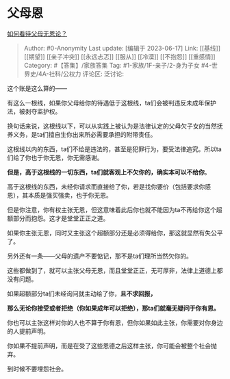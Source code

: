 # 父母恩
[如何看待父母无恩论？](https://www.zhihu.com/question/26860040/answer/2515001052)

> Author: #0-Anonymity
> Last update: [编辑于 2023-06-17]
> Link: [[基线]] [[期望]] [[亲子冲突]] [[永远忐忑]] [[服从]] [[冷漠]] [[不抱怨]] [[重感情]]
> Category: #【答集】/家族答集
> Tag: #1-家族/1F-亲子/2-身为子女 #4-世界史/4A-社科/公权力
> 评论区:
> 泛讨论:

这个账是这么算的——

有这么一根线，如果你父母给你的待遇低于这根线，ta们会被判违反未成年保护法，被剥夺监护权。

换句话来说，这根线以下，可以从实践上被认为是法律认定的父母欠子女的当然抚养义务，是ta们擅自生你出来所必需要承担的附带责任。

这根线以内的东西，ta们不给是违法的，甚至是犯罪行为，要受法律追究。所以ta们给了你也于你无恩，你无需感谢。

**但是，高于这根线的一切东西，ta们就客观上不欠你的，确实本可以不给你**。

高于这根线的东西，未经你请求而直接给了你，若是找你要价（包括要求你感恩），其本质是强买强卖，也于你无恩。

但是你注意，你有权主张无恩，但这意味着此后你也就不能因为ta不再给你这个超额部分而抱怨。这才是堂堂正正之道。

如果你主张无恩，同时又主张这个超额部分还是必须得给你，那这就显然有失公平了。

另外还有一条——父母的遗产不要惦记，那不是ta们理所当然欠你的。

这些都做到了，就可以主张父母无恩，而且堂堂正正，无可厚非，法律上道德上都没有问题。

如果超额部分ta们未经询问就主动给了你，**且不求回报，**

**那么无论你接受或者拒绝（你如果成年可以拒绝），那ta们就毫无疑问于你有恩。**

你也可以主张这样对你的人也不算于你有恩，但你如果如此主张，你需要对你身边的人提前声明。

你如果不提前声明，而是在受了这些恩德之后这样主张，你可能会被整个社会抛弃。

到时候不要埋怨社会。